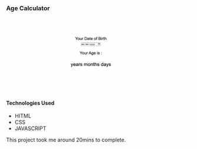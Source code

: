 ### Age Calculator
![](./Image/Age_Calculator.png)

#### Technologies Used
 - HITML
 - CSS
 - JAVASCRIPT

This project took me around 20mins to complete.